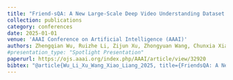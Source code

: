 ```yaml
---
title: "Friend-sQA: A New Large-Scale Deep Video Understanding Dataset with Fine-grained Topic Categorization for Story Videos"
collection: publications
category: conferences
date: 2025-01-01
venue: 'AAAI Conference on Artificial Intelligence (AAAI)'
authors: Zhengqian Wu, Ruizhe Li, Zijun Xu, Zhongyuan Wang, Chunxia Xiao, <b>Chao Liang</b>*
#presentation_type: "Spotlight Presentation"
paperurl: https://ojs.aaai.org/index.php/AAAI/article/view/32920
bibtex: "@article{Wu_Li_Xu_Wang_Xiao_Liang_2025, title={FriendsQA: A New Large-Scale Deep Video Understanding Dataset with Fine-grained Topic Categorization for Story Videos}, volume={39}, url={https://ojs.aaai.org/index.php/AAAI/article/view/32920}, DOI={10.1609/aaai.v39i8.32920}, abstractNote={Video question answering (VideoQA) aims to answer natural language questions according to the given videos. Although existing models perform well in the factoid VideoQA task, they still face challenges in deep video understanding (DVU) task, which focuses on story videos. Compared to factoid videos, the most significant feature of story videos is storylines, which are composed of complex interactions and long-range evolvement of core story topics including characters, actions and locations. Understanding these topics requires models to possess DVU capability. However, existing DVU datasets rarely organize questions according to these story topics, making them difficult to comprehensively assess VideoQA models’ DVU capability of complex storylines. Additionally, the question quantity and video length of these dataset are limited by high labor costs of handcrafted dataset building method. In this paper, we devise a large language model based multi-agent collaboration framework, StoryMind, to automatically generate a new large-scale DVU dataset. The dataset, FriendsQA, derived from the renowned sitcom Friends with an average episode length of 1,358 seconds, contains 44.6K questions evenly distributed across 14 fine-grained topics. Finally, We conduct comprehensive experiments on 10 state-of-the-art VideoQA models using the FriendsQA dataset.}, number={8}, journal={Proceedings of the AAAI Conference on Artificial Intelligence}, author={Wu, Zhengqian and Li, Ruizhe and Xu, Zijun and Wang, Zhongyuan and Xiao, Chunxia and Liang, Chao}, year={2025}, month={Apr.}, pages={8523-8531} }"
---
```

